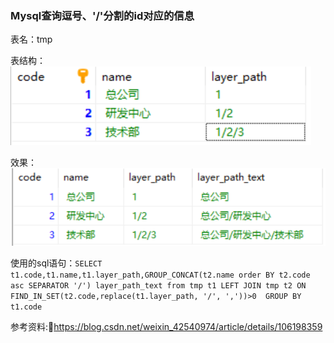 ### Mysql查询逗号、'/'分割的id对应的信息

表名：tmp

表结构：<img src="image-20211119204029261.png" alt="image-20211119204029261"  />

效果：![image-20211119204238035](image-20211119204238035.png)

使用的sql语句：```SELECT t1.code,t1.name,t1.layer_path,GROUP_CONCAT(t2.name order BY t2.code asc SEPARATOR '/') layer_path_text from tmp t1 LEFT JOIN tmp t2 ON FIND_IN_SET(t2.code,replace(t1.layer_path, '/', ','))>0  GROUP BY t1.code ```

参考资料::link:https://blog.csdn.net/weixin_42540974/article/details/106198359